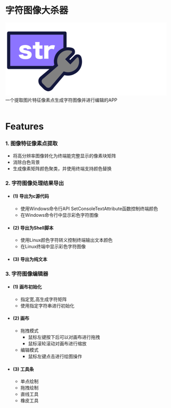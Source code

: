 # 字符图像大杀器
![](Logo.png)
一个提取图片特征像素点生成字符图像并进行编辑的APP
<br/><br/>
# Features


### 1. 图像特征像素点提取
- 将高分辨率图像转化为终端能完整显示的像素块矩阵
- 消除白色背景
- 生成像素矩阵颜色聚类，并使用终端支持颜色替换

### 2. 字符图像处理结果导出

- #### (1) 导出为c源代码
  - 使用Windows命令行API SetConsoleTextAttribute函数控制终端颜色
  - 在Windows命令行中显示彩色字符图像
- #### (2) 导出为Shell脚本
  - 使用Linux颜色字符转义控制终端输出文本颜色
  - 在Linux终端中显示彩色字符图像
- #### (3) 导出为纯文本

### 3. 字符图像编辑器
- #### (1) 画布初始化
  - 指定宽,高生成字符矩阵
  - 使用指定字符串进行初始化
- #### (2) 画布
  - 拖拽模式
    - 鼠标左键按下后可以对画布进行拖拽
    - 鼠标滚轮滚动对画布进行缩放
  - 编辑模式
    - 鼠标左键点击进行绘图操作
- #### (3) 工具条
  - 单点绘制
  - 拖拽绘制
  - 直线工具
  - 橡皮工具
